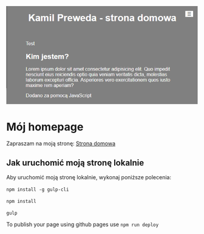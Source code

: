 ![Homepage screenshot](github/gh.png)

# Mój homepage

Zapraszam na moją stronę: [Strona domowa](https://github.com/kamilpreweda/homepage-gulp)

## Jak uruchomić moją stronę lokalnie

Aby uruchomić moją stronę lokalnie, wykonaj poniższe polecenia:

`npm install -g gulp-cli`

`npm install`

`gulp`

To publish your page using github pages use `npm run deploy`
